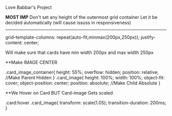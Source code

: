 Love Babbar's Project

**MOST IMP**
Don't set any height of the outermost grid container
Let it be decided automatically (will cause issuss in responsiveness)
*************

grid-template-columns: repeat(auto-fit,minmax(200px,250px));
justify-content: center;


Will make sure that cards have min width 200px and max width 250px



**Make IMAGE CENTER

.card_image_container{
    height: 55%;
    overflow: hidden;
    position: relative;                  //Make Parent Hidden
}
.card_image{
    height: 100%;
    width: 100%;
    object-fit: cover;
    object-position: center;
    position: absolute;              //Make Child Absolute
}


**We Hover on Card  BUT Card-image Gets scaled

.card:hover .card_image{
transform: scale(1.05);
transition-duration: 200ms;
}